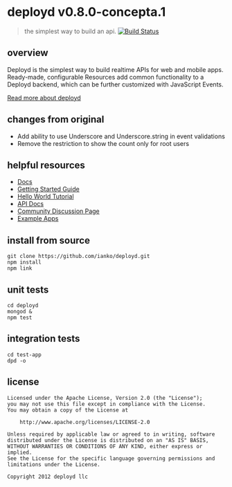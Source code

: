 # deployd v0.8.0-concepta.1

> the simplest way to build an api.
[![Build Status](https://secure.travis-ci.org/ianko/deployd.png)](http://travis-ci.org/ianko/deployd)

## overview

Deployd is the simplest way to build realtime APIs for web and mobile apps. Ready-made, configurable Resources add common functionality to a Deployd backend, which can be further customized with JavaScript Events.

[Read more about deployd](http://deployd.com)

## changes from original

 - Add ability to use Underscore and Underscore.string in event validations
 - Remove the restriction to show the count only for root users

## helpful resources

 - [Docs](http://docs.deployd.com/)
 - [Getting Started Guide](http://docs.deployd.com/docs/getting-started/what-is-deployd.md)
 - [Hello World Tutorial](http://docs.deployd.com/docs/getting-started/your-first-api.md)
 - [API Docs](http://docs.deployd.com/api)
 - [Community Discussion Page](http://deployd.com/community.html)
 - [Example Apps](http://docs.deployd.com/examples/)

## install from source

    git clone https://github.com/ianko/deployd.git
    npm install
    npm link

## unit tests

    cd deployd
    mongod &
    npm test

## integration tests

    cd test-app
    dpd -o

## license

    Licensed under the Apache License, Version 2.0 (the "License");
    you may not use this file except in compliance with the License.
    You may obtain a copy of the License at

        http://www.apache.org/licenses/LICENSE-2.0

    Unless required by applicable law or agreed to in writing, software
    distributed under the License is distributed on an "AS IS" BASIS,
    WITHOUT WARRANTIES OR CONDITIONS OF ANY KIND, either express or implied.
    See the License for the specific language governing permissions and
    limitations under the License.

    Copyright 2012 deployd llc
